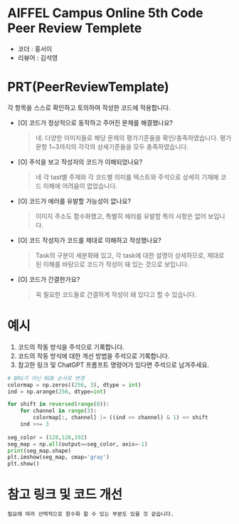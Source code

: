# AIFFEL Campus Online 5th Code Peer Review Templete
- 코더 : 홍서이
- 리뷰어 : 김석영


# PRT(PeerReviewTemplate) 
각 항목을 스스로 확인하고 토의하여 작성한 코드에 적용합니다.

- [O] 코드가 정상적으로 동작하고 주어진 문제를 해결했나요?
  > 네. 다양한 이미지들로 해당 문제의 평가기준들을 확인/충족하였습니다.
  > 평가문항 1~3까지의 각각의 상세기준들을 모두 충족하였습니다.
- [O] 주석을 보고 작성자의 코드가 이해되었나요?
  > 네 각 tast별 주제와 각 코드별 의미를 텍스트와 주석으로 상세히 기재해 코드 이해에 어려움이 없었습니다.
- [O] 코드가 에러를 유발할 가능성이 없나요?
  > 이미지 주소도 함수화했고, 특별히 에러를 유발할 특이 사항은 없어 보입니다.
- [O] 코드 작성자가 코드를 제대로 이해하고 작성했나요?
  > Task의 구분이 세분화돼 있고, 각 task에 대한 설명이 상세하므로, 제대로 된 이해를 바탕으로 코드가 작성이 돼 있는 것으로 보입니다.
- [O] 코드가 간결한가요?
  > 꼭 필요한 코드들로 간결하게 작성이 돼 있다고 할 수 있습니다.

# 예시
1. 코드의 작동 방식을 주석으로 기록합니다.
2. 코드의 작동 방식에 대한 개선 방법을 주석으로 기록합니다.
3. 참고한 링크 및 ChatGPT 프롬프트 명령어가 있다면 주석으로 남겨주세요.

```python
# BRG가 아닌 RGB 순서로 변경
colormap = np.zeros((256, 3), dtype = int)
ind = np.arange(256, dtype=int)

for shift in reversed(range(8)):
    for channel in range(3):
        colormap[:, channel] |= ((ind >> channel) & 1) << shift
    ind >>= 3
    
seg_color = (128,128,192)
seg_map = np.all(output==seg_color, axis=-1) 
print(seg_map.shape) 
plt.imshow(seg_map, cmap='gray')
plt.show()
```

# 참고 링크 및 코드 개선
```python
필요에 따라 선택적으로 함수화 할 수 있는 부분도 있을 것 같습니다.
```
